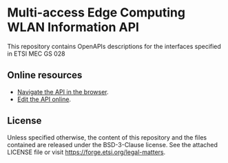 # Multi-access Edge Computing WLAN Information API

This repository contains OpenAPIs descriptions for the interfaces specified in ETSI MEC GS 028

## Online resources

* [Navigate the API in the browser](https://forge.etsi.org/swagger/ui/?url=https://forge.etsi.org/rep/mec/gs028-wai-api/raw/v2.3.1/WlanInformationApi.yaml).
* [Edit the API online](https://redocly.github.io/redoc/?url=https://forge.etsi.org/rep/mec/gs028-wai-api/raw/v2.3.1/WlanInformationApi.yaml&nocors).

## License

Unless specified otherwise, the content of this repository and the files contained are released under the BSD-3-Clause license.
See the attached LICENSE file or visit https://forge.etsi.org/legal-matters.
